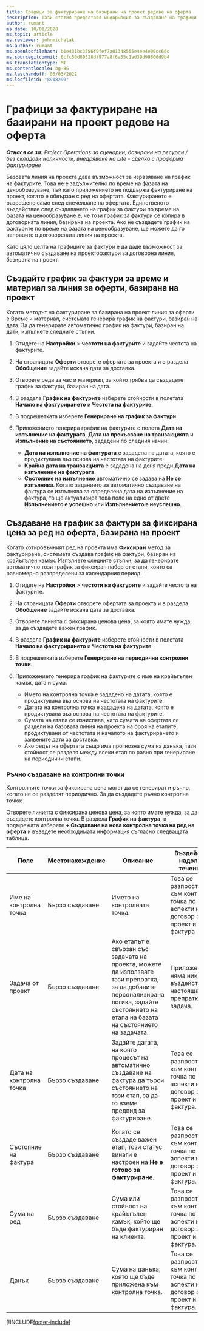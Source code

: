 ```yaml
---
title: Графици за фактуриране на базирани на проект редове на оферта
description: Тази статия предоставя информация за създаване на графици за фактури и етапи за редове на оферта.
author: rumant
ms.date: 10/01/2020
ms.topic: article
ms.reviewer: johnmichalak
ms.author: rumant
ms.openlocfilehash: b1e431bc3586f9fef7a01348555e4ee4e06cc66c
ms.sourcegitcommit: 6cfc50d89528df977a8f6a55c1ad39d99800d9b4
ms.translationtype: MT
ms.contentlocale: bg-BG
ms.lasthandoff: 06/03/2022
ms.locfileid: "8918299"
---
```

# <a name="invoice-schedules-on-project-based-quote-lines"></a>Графици за фактуриране на базирани на проект редове на оферта

_**Отнася се за:** Project Operations за сценарии, базирани на ресурси / без складови наличности, внедряване на Lite - сделка с проформа фактуриране_

Базовата линия на проекта дава възможност за изразяване на график на фактурите. Това не е задължително по време на фазата на ценообразуване, тъй като приложението не поддържа фактуриране на проект, когато е обвързан с ред на офертата. Фактурирането е разрешено само след спечелване на офертата. Единственото въздействие след създаването на график за фактури по време на фазата на ценообразуване е, че този график за фактури се копира в договорната линия, базирана на проекта. Ако не създадете график на фактурите по време на фазата на ценообразуване, ще можете да го направите в договорената линия на проекта.

Като цяло целта на графиците за фактури е да даде възможност за автоматично създаване на проектофактури за договорна линия, базирана на проект. 

## <a name="create-a-time-and-material-invoice-schedule-for-a-project-based-quote-line"></a>Създайте график за фактури за време и материал за линия за оферти, базирана на проект

Когато методът на фактуриране за базирана на проект линия за оферти е Време и материал, системата генерира график на фактури, базиран на дата. За да генерирате автоматично график на фактури, базиран на дати, изпълнете следните стъпки.

1. Отидете на **Настройки** > **честоти на фактурите** и задайте честота на фактурите.
2. На страницата **Оферти** отворете офертата за проекта и в раздела **Обобщение** задайте искана дата за доставка.
3. Отворете реда за час и материал, за който трябва да създадете график за фактури, базиран на дата. 
4. В раздела **График на фактурите** изберете стойности в полетата **Начало на фактурирането** и **Честота на фактурите**. 
5. В подрешетката изберете **Генериране на график за фактури**.
6. Приложението генерира график на фактурите с полета **Дата на изпълнение на фактурата**, **Дата на прекъсване на транзакцията** и **Изпълнение на състоянието**, зададени по следния начин:

    - **Дата на изпълнение на фактурата** е зададена на датата, която е продиктувана въз основа на честотата на фактурите.
    - **Крайна дата на транзакцията** е зададена на деня преди **Дата на изпълнение на фактурата**.
    - **Състояние на изпълнение** автоматично се задава на **Не се изпълнява**. Когато заданието за автоматично създаване на фактура се изпълнява за определена дата на изпълнение на фактура, то ще актуализира това поле на едно от двете **Изпълнението е успешно** или **Изпълнението е неуспешно**.

## <a name="create-a-fixed-price-invoice-schedule-for-a-project-based-quote-line"></a>Създаване на график за фактури за фиксирана цена за ред на оферта, базирана на проект

Когато котировъчният ред на проекта има **Фиксиран** метод за фактуриране, системата създава график на фактури, базиран на крайъгълен камък. Изпълнете следните стъпки, за да генерирате автоматично този график за фиксиран набор от етапи, които са равномерно разпределени за календарния период.

1. Отидете на **Настройки** > **честоти на фактурите** и задайте честота на фактурите.
2. На страницата **Оферти** отворете офертата за проекта и в раздела **Обобщение** задайте искана дата за доставка.
3. Отворете линията с фиксирана ценова цена, за която имате нужда, за да създадете важен график. 
4. В раздела **График на фактурите** изберете стойности в полетата **Начало на фактурирането** и **Честота на фактурите**. 
5. В подрешетката изберете **Генериране на периодични контролни точки**.
6. Приложението генерира график на фактурите с име на крайъгълен камък, дата и сума.

    - Името на контролна точка е зададено на датата, която е продиктувана въз основа на честотата на фактурите.
    - Датата на контролна точка е зададена на датата, която е продиктувана въз основа на честотата на фактурите.
    - Сумата на етапа се изчислява, като сумата на офертата се раздели на базовата линия на проекта на броя на етапите, продиктувани от честотата и началото на фактурирането и заявените дати за доставка.
    - Ако редът на офертата също има прогнозна сума на данъка, тази стойност се разделя между всеки етап по равно при генериране на периодични етапи.

### <a name="manually-create-milestones"></a>Ръчно създаване на контролни точки

Контролните точки за фиксирана цена могат да се генерират и ръчно, когато не се разделят периодично. За да създадете ръчно контролна точка:

Отворете линията с фиксирана ценова цена, за която имате нужда, за да създадете контролна точка. В раздела **График на фактура**, в подмрежата изберете **+ Създаване на нова контролна точка на ред на оферта** и въведете необходимата информация съгласно следващата таблица.

| **Поле** | **Местонахождение** | **Описание** | **Въздействие надолу по течението** |
| --- | --- | --- | --- |
| Име на контролна точка | Бързо създаване | Името на контролната точка. | Това се разпространява към контролна точка по аспекти на договор за проект и към фактура |
| Задача от проект | Бързо създаване | Ако етапът е свързан със задачата на проекта, можете да използвате тази препратка, за да добавите персонализирана логика, задайте състоянието на етапа на базата на състоянието на задачата. | Приложението няма никакво въздействие от настоящата препратка към задача. |
| Дата на контролна точка | Бързо създаване | Задайте датата, на която процесът на автоматично създаване на фактура да търси състоянието на този етап, за да го вземе предвид за фактуриране. | Това се разпространява към контролна точка по аспекти на договор за проект и към фактура. |
| Състояние на фактура | Бързо създаване | Когато се създаде важен етап, този статус винаги е настроен на **Не е готово за фактуриране**. | Това се разпространява към контролна точка по аспекти на договор за проект и към фактура. |
| Сума на ред | Бързо създаване | Сума или стойност на крайъгълен камък, който ще бъде фактуриран на клиента. | Това се разпространява към контролна точка по аспекти на договор за проект и към фактура. |
| Данък | Бързо създаване | Сума на данъка, която ще бъде приложена към контролна точка. | Това се разпространява към контролна точка по аспекти на договор за проект и към фактура. |


[!INCLUDE[footer-include](../includes/footer-banner.md)]